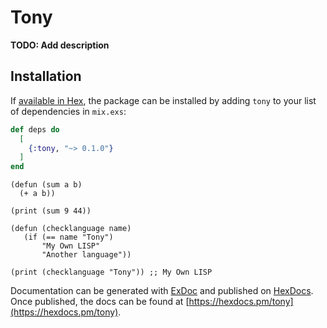 # Tony

**TODO: Add description**

## Installation

If [available in Hex](https://hex.pm/docs/publish), the package can be installed
by adding `tony` to your list of dependencies in `mix.exs`:

```elixir
def deps do
  [
    {:tony, "~> 0.1.0"}
  ]
end
```

```
(defun (sum a b)
  (+ a b))

(print (sum 9 44))

(defun (checklanguage name)
   (if (== name "Tony")
       "My Own LISP"
       "Another language"))

(print (checklanguage "Tony")) ;; My Own LISP
```

Documentation can be generated with [ExDoc](https://github.com/elixir-lang/ex_doc)
and published on [HexDocs](https://hexdocs.pm). Once published, the docs can
be found at [https://hexdocs.pm/tony](https://hexdocs.pm/tony).

